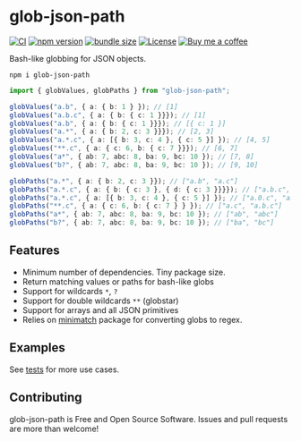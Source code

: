 # glob-json-path

[![CI](https://github.com/anttiviljami/glob-json-path/workflows/CI/badge.svg)](https://github.com/anttiviljami/glob-json-path/actions?query=workflow%3ACI)
[![npm version](https://img.shields.io/npm/v/glob-json-path.svg)](https://www.npmjs.com/package/glob-json-path)
[![bundle size](https://img.shields.io/bundlephobia/minzip/glob-json-path?label=gzip%20bundle)](https://bundlephobia.com/package/glob-json-path)
[![License](http://img.shields.io/:license-mit-blue.svg)](https://github.com/anttiviljami/glob-json-path/blob/master/LICENSE)
[![Buy me a coffee](https://img.shields.io/badge/donate-buy%20me%20a%20coffee-orange)](https://buymeacoff.ee/anttiviljami)

Bash-like globbing for JSON objects.

```
npm i glob-json-path
```

```typescript
import { globValues, globPaths } from "glob-json-path";

globValues("a.b", { a: { b: 1 } }); // [1]
globValues("a.b.c", { a: { b: { c: 1 }}}); // [1]
globValues("a.b", { a: { b: { c: 1 }}}); // [{ c: 1 }]
globValues("a.*", { a: { b: 2, c: 3 }}}); // [2, 3]
globValues("a.*.c", { a: [{ b: 3, c: 4 }, { c: 5 }] }); // [4, 5]
globValues("**.c", { a: { c: 6, b: { c: 7 }}}); // [6, 7]
globValues("a*", { ab: 7, abc: 8, ba: 9, bc: 10 }); // [7, 8]
globValues("b?", { ab: 7, abc: 8, ba: 9, bc: 10 }); // [9, 10]

globPaths("a.*", { a: { b: 2, c: 3 }}); // ["a.b", "a.c"]
globPaths("a.*.c", { a: { b: { c: 3 }, { d: { c: 3 }}}}); // ["a.b.c", "a.d.c"]
globPaths("a.*.c", { a: [{ b: 3, c: 4 }, { c: 5 }] }); // ["a.0.c", "a.1.c"]
globPaths("**.c", { a: { c: 6, b: { c: 7 } } }); // ["a.c", "a.b.c"]
globPaths("a*", { ab: 7, abc: 8, ba: 9, bc: 10 }); // ["ab", "abc"]
globPaths("b?", { ab: 7, abc: 8, ba: 9, bc: 10 }); // ["ba", "bc"]
```

## Features

- Minimum number of dependencies. Tiny package size.
- Return matching values or paths for bash-like globs
- Support for wildcards `*`, `?`
- Support for double wildcards `**` (globstar)
- Support for arrays and all JSON primitives
- Relies on [minimatch](https://github.com/isaacs/minimatch) package for converting globs to regex.

## Examples

See [tests](https://github.com/anttiviljami/glob-json-path/blob/main/src/glob.test.ts) for more use cases.

## Contributing

glob-json-path is Free and Open Source Software. Issues and pull requests are more than welcome!
